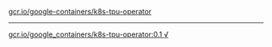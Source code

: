[gcr.io/google-containers/k8s-tpu-operator](https://hub.docker.com/r/sqeven/k8s-tpu-operator/tags/) 

----
[gcr.io/google_containers/k8s-tpu-operator:0.1 √](https://hub.docker.com/r/sqeven/k8s-tpu-operator/tags/)


